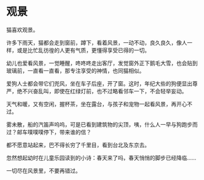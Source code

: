 # 观景

猫喜欢观景。 

许多下雨天，猫都会走到窗前，蹲下，看着风景，一动不动，良久良久，像人一样，或是比忙乱彷徨的人更有气质，更懂得享受已得的一切。 

幼儿也爱看风景，一觉睡醒，咚咚咚走出客厅，发觉窗外正下鹅毛大雪，也会贴到玻璃前，一直看一直看，那专注享受的神情，也同猫相似。 

爱狗人士都会带它们兜风，坐在车子后座，开了窗。这时，年纪大些的狗便显出尊严，绝不兴奋乱叫，即使在红绿灯前，也不过略看邻车一下，不会轻举妄动。 

天气和暖，又有空闲，握杯茶，坐在露台，与孩子和宠物一起看风景，再开心不过。 

雾未散，船的汽笛声呜呜，可是已看到建筑物的尖顶，咦，什么人一早与狗跑步而过？邮车噗噗噗停下，带来谁的信？ 

都不愿意站起来，巴不得长穷了千里目，看到台北及东京去。 

忽然想起幼时在儿童乐园读到的小诗：春天来了吗，春天悄悄的脚步已经降临…… 

一切尽在风景里，不要再错过。